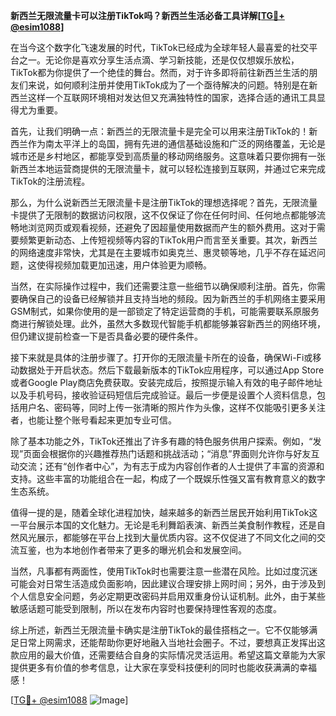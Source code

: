 **新西兰无限流量卡可以注册TikTok吗？新西兰生活必备工具详解[[TG💪+ @esim1088](https://t.me/s/esim1088)]**

在当今这个数字化飞速发展的时代，TikTok已经成为全球年轻人最喜爱的社交平台之一。无论你是喜欢分享生活点滴、学习新技能，还是仅仅想娱乐放松，TikTok都为你提供了一个绝佳的舞台。然而，对于许多即将前往新西兰生活的朋友们来说，如何顺利注册并使用TikTok成为了一个亟待解决的问题。特别是在新西兰这样一个互联网环境相对发达但又充满独特性的国家，选择合适的通讯工具显得尤为重要。

首先，让我们明确一点：新西兰的无限流量卡是完全可以用来注册TikTok的！新西兰作为南太平洋上的岛国，拥有先进的通信基础设施和广泛的网络覆盖，无论是城市还是乡村地区，都能享受到高质量的移动网络服务。这意味着只要你拥有一张新西兰本地运营商提供的无限流量卡，就可以轻松连接到互联网，并通过它来完成TikTok的注册流程。

那么，为什么说新西兰无限流量卡是注册TikTok的理想选择呢？首先，无限流量卡提供了无限制的数据访问权限，这不仅保证了你在任何时间、任何地点都能够流畅地浏览网页或观看视频，还避免了因超量使用数据而产生的额外费用。这对于需要频繁更新动态、上传短视频等内容的TikTok用户而言至关重要。其次，新西兰的网络速度非常快，尤其是在主要城市如奥克兰、惠灵顿等地，几乎不存在延迟问题，这使得视频加载更加迅速，用户体验更为顺畅。

当然，在实际操作过程中，我们还需要注意一些细节以确保顺利注册。首先，你需要确保自己的设备已经解锁并且支持当地的频段。因为新西兰的手机网络主要采用GSM制式，如果你使用的是一部锁定了特定运营商的手机，可能需要联系原服务商进行解锁处理。此外，虽然大多数现代智能手机都能够兼容新西兰的网络环境，但仍建议提前检查一下是否具备必要的硬件条件。

接下来就是具体的注册步骤了。打开你的无限流量卡所在的设备，确保Wi-Fi或移动数据处于开启状态。然后下载最新版本的TikTok应用程序，可以通过App Store或者Google Play商店免费获取。安装完成后，按照提示输入有效的电子邮件地址以及手机号码，接收验证码短信后完成验证。最后一步便是设置个人资料信息，包括用户名、密码等，同时上传一张清晰的照片作为头像，这样不仅能吸引更多关注者，也能让整个账号看起来更加专业可信。

除了基本功能之外，TikTok还推出了许多有趣的特色服务供用户探索。例如，“发现”页面会根据你的兴趣推荐热门话题和挑战活动；“消息”界面则允许你与好友互动交流；还有“创作者中心”，为有志于成为内容创作者的人士提供了丰富的资源和支持。这些丰富的功能组合在一起，构成了一个既娱乐性强又富有教育意义的数字生态系统。

值得一提的是，随着全球化进程加快，越来越多的新西兰居民开始利用TikTok这一平台展示本国的文化魅力。无论是毛利舞蹈表演、新西兰美食制作教程，还是自然风光展示，都能够在平台上找到大量优质内容。这不仅促进了不同文化之间的交流互鉴，也为本地创作者带来了更多的曝光机会和发展空间。

当然，凡事都有两面性，使用TikTok时也需要注意一些潜在风险。比如过度沉迷可能会对日常生活造成负面影响，因此建议合理安排上网时间；另外，由于涉及到个人信息安全问题，务必定期更改密码并启用双重身份认证机制。此外，由于某些敏感话题可能受到限制，所以在发布内容时也要保持理性客观的态度。

综上所述，新西兰无限流量卡确实是注册TikTok的最佳搭档之一。它不仅能够满足日常上网需求，还能帮助你更好地融入当地社会圈子。不过，要想真正发挥出这款应用的最大价值，还需要结合自身的实际情况灵活运用。希望这篇文章能为大家提供更多有价值的参考信息，让大家在享受科技便利的同时也能收获满满的幸福感！

[[TG💪+ @esim1088](https://t.me/s/esim1088) ![Image](https://i.postimg.cc/4NQfJmqS/Snipaste-2025-05-13-00-14-12.png)]